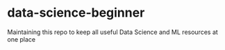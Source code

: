 # data-science-beginner
Maintaining this repo to keep all useful Data Science and ML resources at one place
